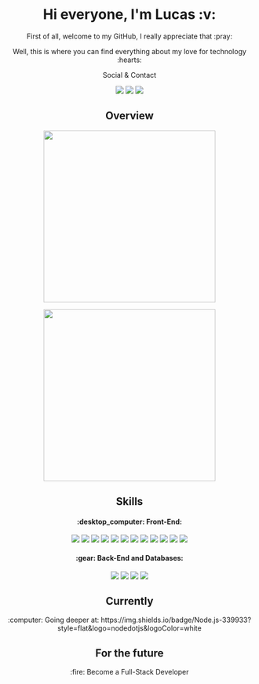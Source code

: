 <h1 align='center'> Hi everyone, I'm Lucas :v: </h1>

<div align='center'>
  
<p>First of all, welcome to my GitHub, I really appreciate that :pray: </p>
<p>Well, this is where you can find everything about my love for technology :hearts: </p>
  
<p>Social & Contact</p>
<p>
<a target="_blank" href="https://www.linkedin.com/in/lucas-macedo-lmo/"><img src="https://img.shields.io/badge/LinkedIn-0077B5?style=flat&logo=linkedin&logoColor=white"></a> 
<a target="_blank" href="https://www.instagram.com/lmacedov/"><img src="https://img.shields.io/badge/Instagram-E4405F?style=flat&logo=instagram&logoColor=white"></a>
<a target="_blank" href="mailto: lucasmacedo123@gmail.com"><img src="https://img.shields.io/badge/Gmail-D14836?style=flat&logo=gmail&logoColor=white"></a>
</p>
  
</div> 

<h2 align='center'>Overview</h2>

<p align='center'>
  <a href='#'><img src='https://github-readme-stats.vercel.app/api?username=lukaofirst&show_icons=true&count_private=true&theme=dark' width='350'></a>
</p>

<p align='center'>
  <a href='#'><img src='https://github-readme-stats.vercel.app/api/top-langs/?username=lukaofirst&layout=compact&langs_count=8&theme=dark' width='350'></a>
</p>

<h2 align='center'>Skills</h2>

<h4 align='center'>:desktop_computer: Front-End:</h4>

<div align='center'>
<img src="https://img.shields.io/badge/HTML5-E34F26?style=flat&logo=html5&logoColor=white">
<img src="https://img.shields.io/badge/CSS3-1572B6?style=flat&logo=css3&logoColor=white">
<img src="https://img.shields.io/badge/JavaScript-F7DF1E?style=flat&logo=javascript&logoColor=black">
<img src="https://img.shields.io/badge/Sass-CC6699?style=flat&logo=sass&logoColor=white">
<img src="https://img.shields.io/badge/Bootstrap-563D7C?style=flat&logo=bootstrap&logoColor=white">
<img src="https://img.shields.io/badge/Tailwind_CSS-38B2AC?style=flat&logo=tailwind-css&logoColor=white">
<img src="https://img.shields.io/badge/React-20232A?style=flat&logo=react&logoColor=61DAFB"> 
<img src="https://img.shields.io/badge/Redux-593D88?style=flat&logo=redux&logoColor=white">
<img src="https://img.shields.io/badge/TypeScript-007ACC?style=flat&logo=typescript&logoColor=white"> 
<img src="https://img.shields.io/badge/next.js-000000?style=flat&logo=nextdotjs&logoColor=white" />
<img src="https://img.shields.io/badge/Material%20UI-007FFF?style=flat&logo=mui&logoColor=white">
<img src="https://img.shields.io/badge/Jest-C21325?style=flat&logo=jest&logoColor=white" />
</div>

<h4 align='center'>:gear: Back-End and Databases:</h4>

<div align='center'>
  
<img src="https://img.shields.io/badge/.NET-512BD4?style=flat&logo=dotnet&logoColor=white">
<img src="https://img.shields.io/badge/C%23-239120?style=flat&logo=c-sharp&logoColor=white">
<img src="https://img.shields.io/badge/Microsoft%20SQL%20Server-CC2927?style=flat&logo=microsoft%20sql%20server&logoColor=white">
<img src="https://img.shields.io/badge/MongoDB-4EA94B?style=flat&logo=mongodb&logoColor=white">
   
</div>

<h2 align='center'>Currently</h2> 

<p align='center'>:computer: Going deeper at: https://img.shields.io/badge/Node.js-339933?style=flat&logo=nodedotjs&logoColor=white</p>

<h2 align='center'>For the future</h2>

<p align='center'>:fire: Become a Full-Stack Developer</p>



